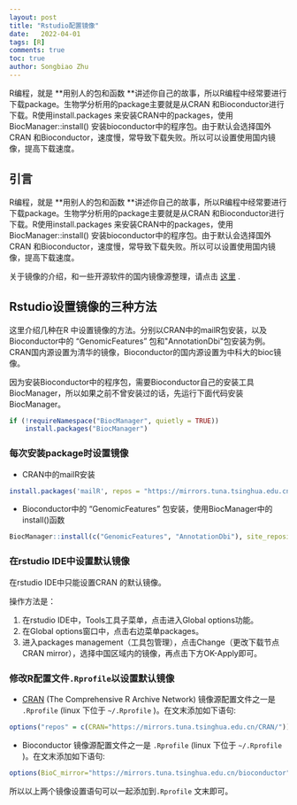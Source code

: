 ```yaml
---
layout: post
title: "Rstudio配置镜像"
date:   2022-04-01
tags: [R]
comments: true
toc: true
author: Songbiao Zhu
---
```


R编程，就是 **用别人的包和函数 **讲述你自己的故事，所以R编程中经常要进行下载package。生物学分析用的package主要就是从CRAN 和Bioconductor进行下载。R使用install.packages 来安装CRAN中的packages，使用 BiocManager::install() 安装bioconductor中的程序包。由于默认会选择国外CRAN 和Bioconductor，速度慢，常导致下载失败。所以可以设置使用国内镜像，提高下载速度。

<!-- more -->

## 引言

R编程，就是 **用别人的包和函数  **讲述你自己的故事，所以R编程中经常要进行下载package。生物学分析用的package主要就是从CRAN  和Bioconductor进行下载。R使用install.packages 来安装CRAN中的packages，使用  BiocManager::install() 安装bioconductor中的程序包。由于默认会选择国外CRAN  和Bioconductor，速度慢，常导致下载失败。所以可以设置使用国内镜像，提高下载速度。

关于镜像的介绍，和一些开源软件的国内镜像源整理，请点击 [这里](https://www.cnblogs.com/aksir/p/9098056.html) .

## Rstudio设置镜像的三种方法

这里介绍几种在R 中设置镜像的方法。分别以CRAN中的mailR包安装，以及Bioconductor中的  “GenomicFeatures”  包和"AnnotationDbi"包安装为例。CRAN国内源设置为清华的镜像，Bioconductor的国内源设置为中科大的bioc镜像。

因为安装Bioconductor中的程序包，需要Bioconductor自己的安装工具BiocManager，所以如果之前不曾安装过的话，先运行下面代码安装BiocManager。

```r
if (!requireNamespace("BiocManager", quietly = TRUE))
    install.packages("BiocManager")
```

### 每次安装package时设置镜像

- CRAN中的mailR安装

```R
install.packages('mailR', repos = "https://mirrors.tuna.tsinghua.edu.cn/CRAN/")
```

- Bioconductor中的 “GenomicFeatures” 包安装，使用BiocManager中的install()函数

```r
BiocManager::install(c("GenomicFeatures", "AnnotationDbi"), site_repository = "https://mirrors.ustc.edu.cn/bioc/")
```

### 在rstudio IDE中设置默认镜像

在rstudio IDE中只能设置CRAN 的默认镜像。

操作方法是：

1. 在rstudio IDE中，Tools工具子菜单，点击进入Global options功能。
2. 在Global options窗口中，点击右边菜单packages。
3. 进入packages management（工具包管理），点击Change（更改下载节点CRAN mirror），选择中国区域内的镜像，再点击下方OK-Apply即可。

### 修改R配置文件`.Rprofile`以设置默认镜像

- [CRAN](https://cran.r-project.org/) (The Comprehensive R Archive Network)  镜像源配置文件之一是 `.Rprofile` (linux 下位于 `~/.Rprofile` )。在文末添加如下语句:

```R
options("repos" = c(CRAN="https://mirrors.tuna.tsinghua.edu.cn/CRAN/"))
```

- Bioconductor 镜像源配置文件之一是 `.Rprofile` (linux 下位于 `~/.Rprofile` )。在文末添加如下语句:

```r
options(BioC_mirror="https://mirrors.tuna.tsinghua.edu.cn/bioconductor")
```

所以以上两个镜像设置语句可以一起添加到`.Rprofile` 文末即可。